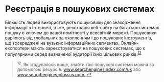 # Реєстрація в пошукових системах

Більшість людей використовують пошуковики для знаходження інформації в Інтернеті, отже, реєстрація веб-сайту на багатьох системах пошуку є ключем до вашої помітності у всесвітній мережі. Пошуковики варіюють від глобальних за охопленням і до пошукових інструментів, що зосереджені на вузьких інформаційних сегментах. Онлайн-експортери мають зареєструватися на пошукових системах, що є популярними серед визначеної аудиторії їхніх цільових ринків.<sup><a href="#fn_12" id="reffn_12">12</a></sup>

<blockquote id="fn_12">
<sup>12</sup>. Як згадувалось вище, знайти такі пошукові системи можна за допомогою ресурсів: <a href="http://www.searchenginesindex.com/uk">www.searchenginesindex.com/uk</a> або <a href="http://www.searchenginecolossus.com">www.searchenginecolossus.com.</a> <a href="#reffn_12" title="Jump back to footnote [12] in the text."> ↩</a>
</blockquote>